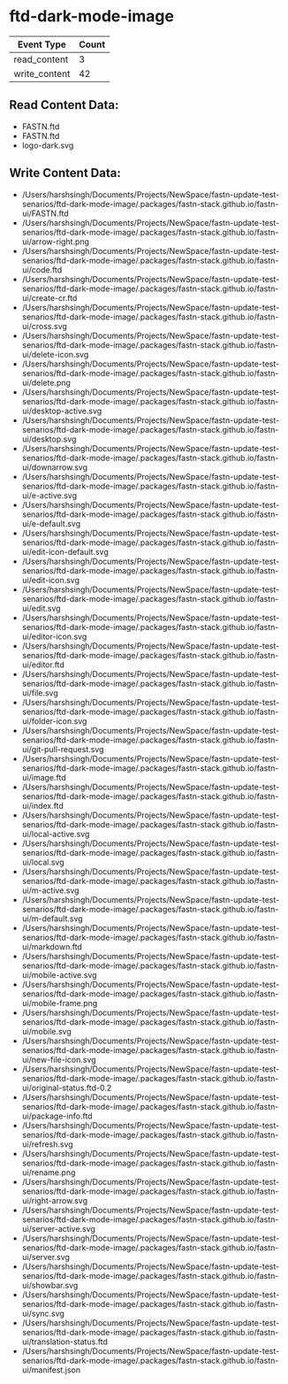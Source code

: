# ftd-dark-mode-image

| Event Type       | Count            |
| ---------------- | ---------------- |
| read_content     |        3 |
| write_content     |       42 |
## Read Content Data:
- FASTN.ftd
- FASTN.ftd
- logo-dark.svg
## Write Content Data:
- /Users/harshsingh/Documents/Projects/NewSpace/fastn-update-test-senarios/ftd-dark-mode-image/.packages/fastn-stack.github.io/fastn-ui/FASTN.ftd
- /Users/harshsingh/Documents/Projects/NewSpace/fastn-update-test-senarios/ftd-dark-mode-image/.packages/fastn-stack.github.io/fastn-ui/arrow-right.png
- /Users/harshsingh/Documents/Projects/NewSpace/fastn-update-test-senarios/ftd-dark-mode-image/.packages/fastn-stack.github.io/fastn-ui/code.ftd
- /Users/harshsingh/Documents/Projects/NewSpace/fastn-update-test-senarios/ftd-dark-mode-image/.packages/fastn-stack.github.io/fastn-ui/create-cr.ftd
- /Users/harshsingh/Documents/Projects/NewSpace/fastn-update-test-senarios/ftd-dark-mode-image/.packages/fastn-stack.github.io/fastn-ui/cross.svg
- /Users/harshsingh/Documents/Projects/NewSpace/fastn-update-test-senarios/ftd-dark-mode-image/.packages/fastn-stack.github.io/fastn-ui/delete-icon.svg
- /Users/harshsingh/Documents/Projects/NewSpace/fastn-update-test-senarios/ftd-dark-mode-image/.packages/fastn-stack.github.io/fastn-ui/delete.png
- /Users/harshsingh/Documents/Projects/NewSpace/fastn-update-test-senarios/ftd-dark-mode-image/.packages/fastn-stack.github.io/fastn-ui/desktop-active.svg
- /Users/harshsingh/Documents/Projects/NewSpace/fastn-update-test-senarios/ftd-dark-mode-image/.packages/fastn-stack.github.io/fastn-ui/desktop.svg
- /Users/harshsingh/Documents/Projects/NewSpace/fastn-update-test-senarios/ftd-dark-mode-image/.packages/fastn-stack.github.io/fastn-ui/downarrow.svg
- /Users/harshsingh/Documents/Projects/NewSpace/fastn-update-test-senarios/ftd-dark-mode-image/.packages/fastn-stack.github.io/fastn-ui/e-active.svg
- /Users/harshsingh/Documents/Projects/NewSpace/fastn-update-test-senarios/ftd-dark-mode-image/.packages/fastn-stack.github.io/fastn-ui/e-default.svg
- /Users/harshsingh/Documents/Projects/NewSpace/fastn-update-test-senarios/ftd-dark-mode-image/.packages/fastn-stack.github.io/fastn-ui/edit-icon-default.svg
- /Users/harshsingh/Documents/Projects/NewSpace/fastn-update-test-senarios/ftd-dark-mode-image/.packages/fastn-stack.github.io/fastn-ui/edit-icon.svg
- /Users/harshsingh/Documents/Projects/NewSpace/fastn-update-test-senarios/ftd-dark-mode-image/.packages/fastn-stack.github.io/fastn-ui/edit.svg
- /Users/harshsingh/Documents/Projects/NewSpace/fastn-update-test-senarios/ftd-dark-mode-image/.packages/fastn-stack.github.io/fastn-ui/editor-icon.svg
- /Users/harshsingh/Documents/Projects/NewSpace/fastn-update-test-senarios/ftd-dark-mode-image/.packages/fastn-stack.github.io/fastn-ui/editor.ftd
- /Users/harshsingh/Documents/Projects/NewSpace/fastn-update-test-senarios/ftd-dark-mode-image/.packages/fastn-stack.github.io/fastn-ui/file.svg
- /Users/harshsingh/Documents/Projects/NewSpace/fastn-update-test-senarios/ftd-dark-mode-image/.packages/fastn-stack.github.io/fastn-ui/folder-icon.svg
- /Users/harshsingh/Documents/Projects/NewSpace/fastn-update-test-senarios/ftd-dark-mode-image/.packages/fastn-stack.github.io/fastn-ui/git-pull-request.svg
- /Users/harshsingh/Documents/Projects/NewSpace/fastn-update-test-senarios/ftd-dark-mode-image/.packages/fastn-stack.github.io/fastn-ui/image.ftd
- /Users/harshsingh/Documents/Projects/NewSpace/fastn-update-test-senarios/ftd-dark-mode-image/.packages/fastn-stack.github.io/fastn-ui/index.ftd
- /Users/harshsingh/Documents/Projects/NewSpace/fastn-update-test-senarios/ftd-dark-mode-image/.packages/fastn-stack.github.io/fastn-ui/local-active.svg
- /Users/harshsingh/Documents/Projects/NewSpace/fastn-update-test-senarios/ftd-dark-mode-image/.packages/fastn-stack.github.io/fastn-ui/local.svg
- /Users/harshsingh/Documents/Projects/NewSpace/fastn-update-test-senarios/ftd-dark-mode-image/.packages/fastn-stack.github.io/fastn-ui/m-active.svg
- /Users/harshsingh/Documents/Projects/NewSpace/fastn-update-test-senarios/ftd-dark-mode-image/.packages/fastn-stack.github.io/fastn-ui/m-default.svg
- /Users/harshsingh/Documents/Projects/NewSpace/fastn-update-test-senarios/ftd-dark-mode-image/.packages/fastn-stack.github.io/fastn-ui/markdown.ftd
- /Users/harshsingh/Documents/Projects/NewSpace/fastn-update-test-senarios/ftd-dark-mode-image/.packages/fastn-stack.github.io/fastn-ui/mobile-active.svg
- /Users/harshsingh/Documents/Projects/NewSpace/fastn-update-test-senarios/ftd-dark-mode-image/.packages/fastn-stack.github.io/fastn-ui/mobile-frame.png
- /Users/harshsingh/Documents/Projects/NewSpace/fastn-update-test-senarios/ftd-dark-mode-image/.packages/fastn-stack.github.io/fastn-ui/mobile.svg
- /Users/harshsingh/Documents/Projects/NewSpace/fastn-update-test-senarios/ftd-dark-mode-image/.packages/fastn-stack.github.io/fastn-ui/new-file-icon.svg
- /Users/harshsingh/Documents/Projects/NewSpace/fastn-update-test-senarios/ftd-dark-mode-image/.packages/fastn-stack.github.io/fastn-ui/original-status.ftd-0.2
- /Users/harshsingh/Documents/Projects/NewSpace/fastn-update-test-senarios/ftd-dark-mode-image/.packages/fastn-stack.github.io/fastn-ui/package-info.ftd
- /Users/harshsingh/Documents/Projects/NewSpace/fastn-update-test-senarios/ftd-dark-mode-image/.packages/fastn-stack.github.io/fastn-ui/refresh.svg
- /Users/harshsingh/Documents/Projects/NewSpace/fastn-update-test-senarios/ftd-dark-mode-image/.packages/fastn-stack.github.io/fastn-ui/rename.png
- /Users/harshsingh/Documents/Projects/NewSpace/fastn-update-test-senarios/ftd-dark-mode-image/.packages/fastn-stack.github.io/fastn-ui/right-arrow.svg
- /Users/harshsingh/Documents/Projects/NewSpace/fastn-update-test-senarios/ftd-dark-mode-image/.packages/fastn-stack.github.io/fastn-ui/server-active.svg
- /Users/harshsingh/Documents/Projects/NewSpace/fastn-update-test-senarios/ftd-dark-mode-image/.packages/fastn-stack.github.io/fastn-ui/server.svg
- /Users/harshsingh/Documents/Projects/NewSpace/fastn-update-test-senarios/ftd-dark-mode-image/.packages/fastn-stack.github.io/fastn-ui/showbar.svg
- /Users/harshsingh/Documents/Projects/NewSpace/fastn-update-test-senarios/ftd-dark-mode-image/.packages/fastn-stack.github.io/fastn-ui/sync.svg
- /Users/harshsingh/Documents/Projects/NewSpace/fastn-update-test-senarios/ftd-dark-mode-image/.packages/fastn-stack.github.io/fastn-ui/translation-status.ftd
- /Users/harshsingh/Documents/Projects/NewSpace/fastn-update-test-senarios/ftd-dark-mode-image/.packages/fastn-stack.github.io/fastn-ui/manifest.json

